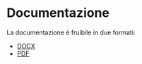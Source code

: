 # Documentazione

La documentazione è fruibile in due formati:
* [DOCX](BP-OR-AP-06_v1.0.docx)
* [PDF](BP-OR-AP-06_v1.0.pdf)
